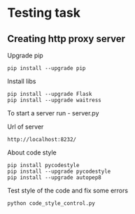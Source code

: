 # Testing task

## Creating http proxy server

Upgrade pip

```
pip install --upgrade pip
```

Install libs

```
pip install --upgrade Flask
pip install --upgrade waitress
```

To start a server run - server.py

Url of server

```
http://localhost:8232/
```

About code style

``` 
pip install pycodestyle
pip install --upgrade pycodestyle
pip install --upgrade autopep8
```

Test style of the code and fix some errors

```
python code_style_control.py
```
